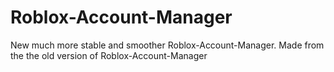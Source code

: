 # Roblox-Account-Manager
New much more stable and smoother Roblox-Account-Manager. Made from the the old version of Roblox-Account-Manager

